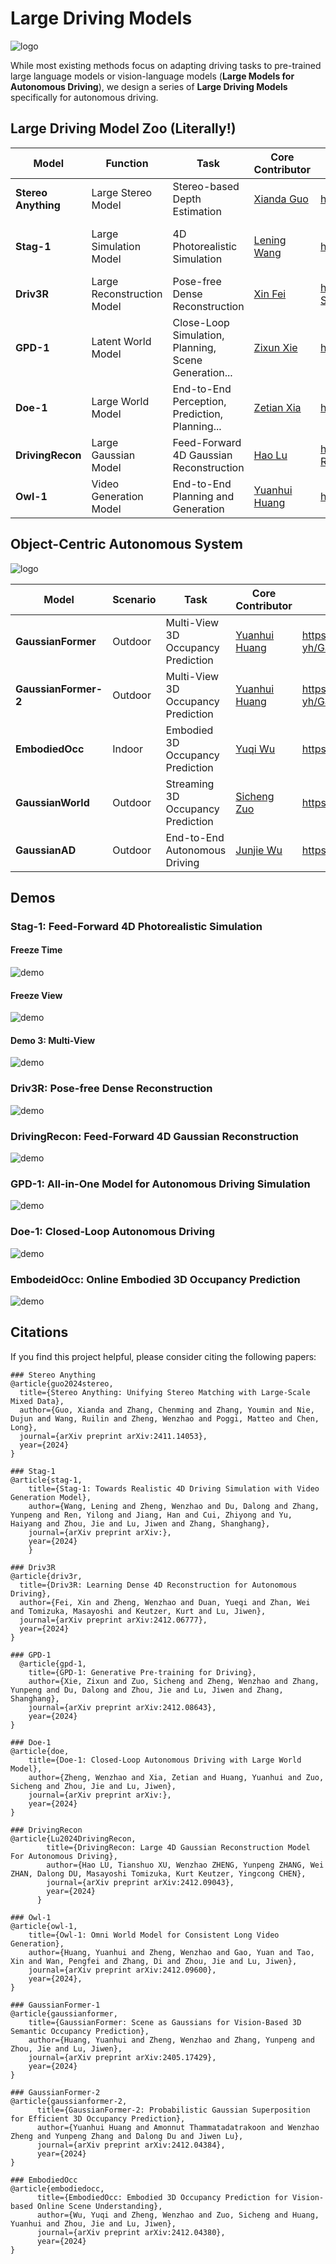 # Large Driving Models

![logo](./assets/logo.jpg)

While most existing methods focus on adapting driving tasks to pre-trained large language models or vision-language models (**Large Models for Autonomous Driving**), we design a series of **Large Driving Models** specifically for autonomous driving.

## Large Driving Model Zoo (Literally!)

| Model               | Function                   | Task                                                 | Core Contributor                               | Code                                            | Release Data | Why the name?                                       |
| ------------------- | -------------------------- | ---------------------------------------------------- | ---------------------------------------------- | ----------------------------------------------- | ------------ | --------------------------------------------------- |
| **Stereo Anything** | Large Stereo Model         | Stereo-based Depth Estimation                        | [Xianda Guo](https://github.com/XiandaGuo)     | https://github.com/XiandaGuo/OpenStereo         | 2024/11/22   | Stereo Anything                                     |
| **Stag-1**          | Large Simulation Model     | 4D Photorealistic Simulation                         | [Lening Wang](https://github.com/LeningWang)   | https://github.com/wzzheng/Stag                 | 2024/12/9    | **S**patial-Temporal simul**A**tion for drivin**G** |
| **Driv3R**          | Large Reconstruction Model | Pose-free Dense Reconstruction                       | [Xin Fei](https://github.com/Barrybarry-Smith) | https://github.com/Barrybarry-Smith/Driv3R      | 2024/12/10   | **DRIV**ing **3**d **R**econstruction               |
| **GPD-1**           | Latent World Model         | Close-Loop Simulation, Planning, Scene Generation... | [Zixun Xie](https://github.com/rainyNighti)    | https://github.com/wzzheng/GPD                  | 2024/12/12   | **G**enerative **P**re-training for **D**riving     |
| **Doe-1**           | Large World Model          | End-to-End Perception, Prediction, Planning...       | [Zetian Xia](https://github.com/ztxia)         | https://github.com/wzzheng/Doe                  | 2024/12/13   | **D**riving w**O**rld modEl                         |
| **DrivingRecon**    | Large Gaussian Model       | Feed-Forward 4D Gaussian Reconstruction              | [Hao Lu](https://github.com/LuPaoPao)          | https://github.com/EnVision-Research/DriveRecon | 2024/12/13   | Driving Reconstruction                              |
| **Owl-1**           | Video Generation Model     | End-to-End Planning and Generation                   | [Yuanhui Huang](https://huang-yh.github.io/)   | https://github.com/huang-yh/Owl                 | 2024/12/13   | **O**mni **W**orld mode**L**                        |


## Object-Centric Autonomous System

![logo](./assets/logo_gaussian.png)

| Model                | Scenario | Task                               | Core Contributor                             | Code                                       | Release Data |
|----------------------|----------|------------------------------------|----------------------------------------------|--------------------------------------------|--------------|
| **GaussianFormer**   | Outdoor  | Multi-View 3D Occupancy Prediction | [Yuanhui Huang](https://huang-yh.github.io/) | https://github.com/huang-yh/GaussianFormer | 2024/5/27    |
| **GaussianFormer-2** | Outdoor  | Multi-View 3D Occupancy Prediction | [Yuanhui Huang](https://huang-yh.github.io/) | https://github.com/huang-yh/GaussianFormer | 2024/12/6    |
| **EmbodiedOcc**      | Indoor   | Embodied 3D Occupancy Prediction   | [Yuqi Wu](https://github.com/YkiWu)          | https://github.com/YkiWu/EmbodiedOcc       | 2024/12/6    |
| **GaussianWorld**    | Outdoor  | Streaming 3D Occupancy Prediction  | [Sicheng Zuo](https://github.com/zuosc19)    | https://github.com/zuosc19/GaussianWorld   | 2024/12/16   |
| **GaussianAD**       | Outdoor  | End-to-End Autonomous Driving      | [Junjie Wu]()                                | https://github.com/wzzheng/GaussianAD      | 2024/12/16   |

## Demos

### Stag-1: Feed-Forward 4D Photorealistic Simulation

#### Freeze Time

![demo](./assets/stag1.gif)

#### Freeze View 

![demo](./assets/stag2.gif)

#### Demo 3: Multi-View

![demo](./assets/stag3.gif)

### Driv3R: Pose-free Dense Reconstruction

![demo](./assets/driv3r.gif)

### DrivingRecon: Feed-Forward 4D Gaussian Reconstruction

![demo](./assets/drivingrecon.gif)

### GPD-1: All-in-One Model for Autonomous Driving Simulation

![demo](./assets/gpd.gif)

### Doe-1: Closed-Loop Autonomous Driving

![demo](./assets/doe.gif)

### EmbodeidOcc: Online Embodied 3D Occupancy Prediction

![demo](./assets/embodiedocc.gif)

## Citations

If you find this project helpful, please consider citing the following papers:

```
### Stereo Anything
@article{guo2024stereo,
  title={Stereo Anything: Unifying Stereo Matching with Large-Scale Mixed Data},
  author={Guo, Xianda and Zhang, Chenming and Zhang, Youmin and Nie, Dujun and Wang, Ruilin and Zheng, Wenzhao and Poggi, Matteo and Chen, Long},
  journal={arXiv preprint arXiv:2411.14053},
  year={2024}
}

### Stag-1
@article{stag-1,
    title={Stag-1: Towards Realistic 4D Driving Simulation with Video Generation Model},
    author={Wang, Lening and Zheng, Wenzhao and Du, Dalong and Zhang, Yunpeng and Ren, Yilong and Jiang, Han and Cui, Zhiyong and Yu, Haiyang and Zhou, Jie and Lu, Jiwen and Zhang, Shanghang},
    journal={arXiv preprint arXiv:},
    year={2024}
	}

### Driv3R
@article{driv3r,
  title={Driv3R: Learning Dense 4D Reconstruction for Autonomous Driving}, 
  author={Fei, Xin and Zheng, Wenzhao and Duan, Yueqi and Zhan, Wei and Tomizuka, Masayoshi and Keutzer, Kurt and Lu, Jiwen},
  journal={arXiv preprint arXiv:2412.06777},
  year={2024}
}

### GPD-1
  @article{gpd-1,
    title={GPD-1: Generative Pre-training for Driving},
    author={Xie, Zixun and Zuo, Sicheng and Zheng, Wenzhao and Zhang, Yunpeng and Du, Dalong and Zhou, Jie and Lu, Jiwen and Zhang, Shanghang},
    journal={arXiv preprint arXiv:2412.08643},
    year={2024}
}

### Doe-1
@article{doe,
    title={Doe-1: Closed-Loop Autonomous Driving with Large World Model},
    author={Zheng, Wenzhao and Xia, Zetian and Huang, Yuanhui and Zuo, Sicheng and Zhou, Jie and Lu, Jiwen},
    journal={arXiv preprint arXiv:},
    year={2024}
}

### DrivingRecon
@article{Lu2024DrivingRecon,
        title={DrivingRecon: Large 4D Gaussian Reconstruction Model For Autonomous Driving},
        author={Hao LU, Tianshuo XU, Wenzhao ZHENG, Yunpeng ZHANG, Wei ZHAN, Dalong DU, Masayoshi Tomizuka, Kurt Keutzer, Yingcong CHEN},
        journal={arXiv preprint arXiv:2412.09043},
        year={2024}
      }

### Owl-1
@article{owl-1,
    title={Owl-1: Omni World Model for Consistent Long Video Generation}, 
    author={Huang, Yuanhui and Zheng, Wenzhao and Gao, Yuan and Tao, Xin and Wan, Pengfei and Zhang, Di and Zhou, Jie and Lu, Jiwen},
    journal={arXiv preprint arXiv:2412.09600},
    year={2024},
}

### GaussianFormer-1
@article{gaussianformer,
    title={GaussianFormer: Scene as Gaussians for Vision-Based 3D Semantic Occupancy Prediction},
    author={Huang, Yuanhui and Zheng, Wenzhao and Zhang, Yunpeng and Zhou, Jie and Lu, Jiwen},
    journal={arXiv preprint arXiv:2405.17429},
    year={2024}
}

### GaussianFormer-2
@article{gaussianformer-2,
      title={GaussianFormer-2: Probabilistic Gaussian Superposition for Efficient 3D Occupancy Prediction}, 
      author={Yuanhui Huang and Amonnut Thammatadatrakoon and Wenzhao Zheng and Yunpeng Zhang and Dalong Du and Jiwen Lu},
      journal={arXiv preprint arXiv:2412.04384},
      year={2024}
}
	
### EmbodiedOcc
@article{embodiedocc,
      title={EmbodiedOcc: Embodied 3D Occupancy Prediction for Vision-based Online Scene Understanding}, 
      author={Wu, Yuqi and Zheng, Wenzhao and Zuo, Sicheng and Huang, Yuanhui and Zhou, Jie and Lu, Jiwen},
      journal={arXiv preprint arXiv:2412.04380},
      year={2024}
}
```
